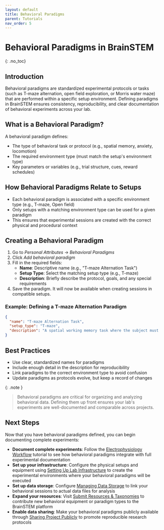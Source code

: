 ```yaml
---
layout: default
title: Behavioral Paradigms
parent: Tutorials
nav_order: 5
---
```

# Behavioral Paradigms in BrainSTEM
{: .no_toc}

## Introduction

Behavioral paradigms are standardized experimental protocols or tasks (such as T-maze alternation, open field exploration, or Morris water maze) that are performed within a specific setup environment. Defining paradigms in BrainSTEM ensures consistency, reproducibility, and clear documentation of behavioral experiments across your lab.

## What is a Behavioral Paradigm?

A behavioral paradigm defines:
- The type of behavioral task or protocol (e.g., spatial memory, anxiety, locomotion)
- The required environment type (must match the setup's environment type)
- Key parameters or variables (e.g., trial structure, cues, reward schedules)

## How Behavioral Paradigms Relate to Setups

- Each behavioral paradigm is associated with a specific environment type (e.g., T-maze, Open field)
- Only setups with a matching environment type can be used for a given paradigm
- This ensures that experimental sessions are created with the correct physical and procedural context

## Creating a Behavioral Paradigm

1. Go to *Personal Attributes* → *Behavioral Paradigms*
2. Click *Add behavioral paradigm*
3. Fill in the required fields:
    - **Name**: Descriptive name (e.g., "T-maze Alternation Task")
    - **Setup Type**: Select the matching setup type (e.g., T-maze)
    - **Description**: Briefly describe the protocol, goals, and any special requirements
4. Save the paradigm. It will now be available when creating sessions in compatible setups.

### Example: Defining a T-maze Alternation Paradigm
```json
{
  "name": "T-maze Alternation Task",
  "setup_type": "T-maze",
  "description": "A spatial working memory task where the subject must alternate between left and right arms for reward."
}
```

## Best Practices
- Use clear, standardized names for paradigms
- Include enough detail in the description for reproducibility
- Link paradigms to the correct environment type to avoid confusion
- Update paradigms as protocols evolve, but keep a record of changes

{: .note }
> Behavioral paradigms are critical for organizing and analyzing behavioral data. Defining them up front ensures your lab's experiments are well-documented and comparable across projects.

## Next Steps

Now that you have behavioral paradigms defined, you can begin documenting complete experiments:

- **Document complete experiments**: Follow the [Electrophysiology Workflow]({{site.baseurl}}/tutorials/electrophysiology-workflow)<!-- or [Two-Photon Imaging Workflow]({{site.baseurl}}/tutorials/two-photon-imaging-workflow)--> tutorial to see how behavioral paradigms integrate with full experimental documentation
- **Set up your infrastructure**: Configure the physical setups and equipment using [Setting Up Lab Infrastructure]({{site.baseurl}}/tutorials/setting-up-lab-infrastructure) to create the experimental environments where your behavioral paradigms will be executed
- **Set up data storage**: Configure [Managing Data Storage]({{site.baseurl}}/tutorials/managing-data-storage) to link your behavioral sessions to actual data files for analysis
- **Expand your resources**: Visit [Submit Resources & Taxonomies]({{site.baseurl}}/tutorials/submit-resource-and-taxonomies) to contribute new behavioral equipment or paradigm types to the BrainSTEM platform
- **Enable data sharing**: Make your behavioral paradigms publicly available through [Sharing Project Publicly]({{site.baseurl}}/tutorials/sharing-project-publicly) to promote reproducible research protocols
